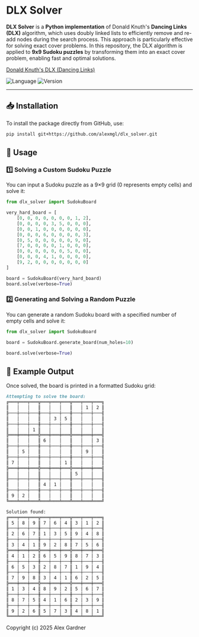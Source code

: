 # DLX Solver

**DLX Solver** is a **Python implementation** of Donald Knuth's **Dancing Links (DLX)** algorithm, which uses doubly linked lists to efficiently remove and re-add nodes during the search process. This approach is particularly effective for solving exact cover problems. In this repository, the DLX algorithm is applied to **9x9 Sudoku puzzles** by transforming them into an exact cover problem, enabling fast and optimal solutions.

[Donald Knuth's DLX (Dancing Links)](https://arxiv.org/abs/cs/0011047)

![Language](https://img.shields.io/badge/language-Python-blue)
![Version](https://img.shields.io/badge/version-v0.1.0-brightgreen)

---

## 📥 Installation
To install the package directly from GitHub, use:

```bash
pip install git+https://github.com/alexmgl/dlx_solver.git
```

## 🚀 Usage

### 1️⃣ Solving a Custom Sudoku Puzzle
You can input a Sudoku puzzle as a 9×9 grid (0 represents empty cells) and solve it:
```python
from dlx_solver import SudokuBoard

very_hard_board = [
    [0, 0, 0, 0, 0, 0, 0, 1, 2],
    [0, 0, 0, 0, 3, 5, 0, 0, 0],
    [0, 0, 1, 0, 0, 0, 0, 0, 0],
    [0, 0, 0, 6, 0, 0, 0, 0, 3],
    [0, 5, 0, 0, 0, 0, 0, 9, 0],
    [7, 0, 0, 0, 0, 1, 0, 0, 0],
    [0, 0, 0, 0, 0, 0, 5, 0, 0],
    [0, 0, 0, 4, 1, 0, 0, 0, 0],
    [9, 2, 0, 0, 0, 0, 0, 0, 0]
]

board = SudokuBoard(very_hard_board)
board.solve(verbose=True)
```

### 2️⃣ Generating and Solving a Random Puzzle
You can generate a random Sudoku board with a specified number of empty cells and solve it:
```python
from dlx_solver import SudokuBoard

board = SudokuBoard.generate_board(num_holes=10)

board.solve(verbose=True)
```

## 📜 Example Output
Once solved, the board is printed in a formatted Sudoku grid:
```md
Attempting to solve the board:
╔═══╤═══╤═══╦═══╤═══╤═══╦═══╤═══╤═══╗
║   │   │   ║   │   │   ║   │ 1 │ 2 ║
╟───┼───┼───╫───┼───┼───╫───┼───┼───╢
║   │   │   ║   │ 3 │ 5 ║   │   │   ║
╟───┼───┼───╫───┼───┼───╫───┼───┼───╢
║   │   │ 1 ║   │   │   ║   │   │   ║
╠═══╪═══╪═══╬═══╪═══╪═══╬═══╪═══╪═══╣
║   │   │   ║ 6 │   │   ║   │   │ 3 ║
╟───┼───┼───╫───┼───┼───╫───┼───┼───╢
║   │ 5 │   ║   │   │   ║   │ 9 │   ║
╟───┼───┼───╫───┼───┼───╫───┼───┼───╢
║ 7 │   │   ║   │   │ 1 ║   │   │   ║
╠═══╪═══╪═══╬═══╪═══╪═══╬═══╪═══╪═══╣
║   │   │   ║   │   │   ║ 5 │   │   ║
╟───┼───┼───╫───┼───┼───╫───┼───┼───╢
║   │   │   ║ 4 │ 1 │   ║   │   │   ║
╟───┼───┼───╫───┼───┼───╫───┼───┼───╢
║ 9 │ 2 │   ║   │   │   ║   │   │   ║
╚═══╧═══╧═══╩═══╧═══╧═══╩═══╧═══╧═══╝

Solution found:
╔═══╤═══╤═══╦═══╤═══╤═══╦═══╤═══╤═══╗
║ 5 │ 8 │ 9 ║ 7 │ 6 │ 4 ║ 3 │ 1 │ 2 ║
╟───┼───┼───╫───┼───┼───╫───┼───┼───╢
║ 2 │ 6 │ 7 ║ 1 │ 3 │ 5 ║ 9 │ 4 │ 8 ║
╟───┼───┼───╫───┼───┼───╫───┼───┼───╢
║ 3 │ 4 │ 1 ║ 9 │ 2 │ 8 ║ 7 │ 5 │ 6 ║
╠═══╪═══╪═══╬═══╪═══╪═══╬═══╪═══╪═══╣
║ 4 │ 1 │ 2 ║ 6 │ 5 │ 9 ║ 8 │ 7 │ 3 ║
╟───┼───┼───╫───┼───┼───╫───┼───┼───╢
║ 6 │ 5 │ 3 ║ 2 │ 8 │ 7 ║ 1 │ 9 │ 4 ║
╟───┼───┼───╫───┼───┼───╫───┼───┼───╢
║ 7 │ 9 │ 8 ║ 3 │ 4 │ 1 ║ 6 │ 2 │ 5 ║
╠═══╪═══╪═══╬═══╪═══╪═══╬═══╪═══╪═══╣
║ 1 │ 3 │ 4 ║ 8 │ 9 │ 2 ║ 5 │ 6 │ 7 ║
╟───┼───┼───╫───┼───┼───╫───┼───┼───╢
║ 8 │ 7 │ 5 ║ 4 │ 1 │ 6 ║ 2 │ 3 │ 9 ║
╟───┼───┼───╫───┼───┼───╫───┼───┼───╢
║ 9 │ 2 │ 6 ║ 5 │ 7 │ 3 ║ 4 │ 8 │ 1 ║
╚═══╧═══╧═══╩═══╧═══╧═══╩═══╧═══╧═══╝

```

Copyright (c) 2025 Alex Gardner
